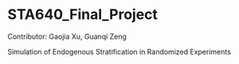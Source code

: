 # STA640_Final_Project

Contributor: Gaojia Xu, Guanqi Zeng

Simulation of Endogenous Stratification in Randomized Experiments
